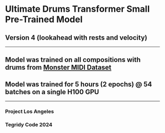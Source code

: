 # Ultimate Drums Transformer Small Pre-Trained Model 
## Version 4 (lookahead with rests and velocity)

***

## Model was trained on all compositions with drums from [Monster MIDI Dataset](https://github.com/asigalov61/Monster-MIDI-Dataset)
## Model was trained for 5 hours (2 epochs) @ 54 batches on a single H100 GPU

***

### Project Los Angeles
### Tegridy Code 2024
